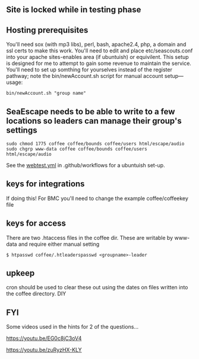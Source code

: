 ## Site is locked while in testing phase

## Hosting prerequisites
You'll need sox (with mp3 libs), perl, bash, apache2.4, php, a domain and ssl certs to make this work.
You'll need to edit and place etc/seascouts.conf into your apache sites-enables area (if ubuntuish) or equivilent.
This setup is designed for me to attempt to gain some revenue to maintain the service. You'll need to set up somthing for yourselves instead of the register pathway; note the bin/newAccount.sh script for manual account setup—usage: 
```
bin/newAccount.sh "group name"
```

## SeaEscape needs to be able to write to a few locations so leaders can manage their group's settings
```
sudo chmod 1775 coffee coffee/bounds coffee/users html/escape/audio
sudo chgrp www-data coffee coffee/bounds coffee/users html/escape/audio
```

See the [webtest.yml](https://github.com/nimpo/GreyWolfsSeaEscapeOnline/blob/main/.github/workflows/webtest.yml) in .github/workflows for a ubuntuish set-up. 

## keys for integrations
If doing this!
For BMC you'll need to change the example coffee/coffeekey file

## keys for access
There are two .htaccess files in the coffee dir. These are writable by www-data and require either manual setting
```
$ htpasswd coffee/.htleaderspasswd <groupname>-leader
```

## upkeep
cron should be used to clear these out using the dates on files written into the coffee directory.
DIY

## FYI
Some videos used in the hints for 2 of the questions...

https://youtu.be/EG0c8jC3oV4

https://youtu.be/zuRyzHX-KLY
